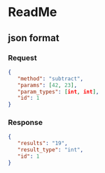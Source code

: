 # ReadMe

## json format

### Request
```json
{
   "method": "subtract",
   "params": [42, 23],
   "param_types": [int, int],
   "id": 1
}

```

### Response
```json
{
   "results": "19",
   "result_type": "int",
   "id": 1
}
```